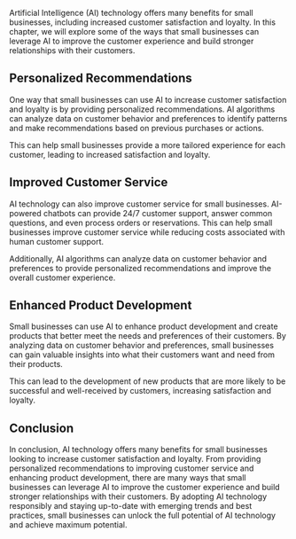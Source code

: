 

Artificial Intelligence (AI) technology offers many benefits for small businesses, including increased customer satisfaction and loyalty. In this chapter, we will explore some of the ways that small businesses can leverage AI to improve the customer experience and build stronger relationships with their customers.

Personalized Recommendations
----------------------------

One way that small businesses can use AI to increase customer satisfaction and loyalty is by providing personalized recommendations. AI algorithms can analyze data on customer behavior and preferences to identify patterns and make recommendations based on previous purchases or actions.

This can help small businesses provide a more tailored experience for each customer, leading to increased satisfaction and loyalty.

Improved Customer Service
-------------------------

AI technology can also improve customer service for small businesses. AI-powered chatbots can provide 24/7 customer support, answer common questions, and even process orders or reservations. This can help small businesses improve customer service while reducing costs associated with human customer support.

Additionally, AI algorithms can analyze data on customer behavior and preferences to provide personalized recommendations and improve the overall customer experience.

Enhanced Product Development
----------------------------

Small businesses can use AI to enhance product development and create products that better meet the needs and preferences of their customers. By analyzing data on customer behavior and preferences, small businesses can gain valuable insights into what their customers want and need from their products.

This can lead to the development of new products that are more likely to be successful and well-received by customers, increasing satisfaction and loyalty.

Conclusion
----------

In conclusion, AI technology offers many benefits for small businesses looking to increase customer satisfaction and loyalty. From providing personalized recommendations to improving customer service and enhancing product development, there are many ways that small businesses can leverage AI to improve the customer experience and build stronger relationships with their customers. By adopting AI technology responsibly and staying up-to-date with emerging trends and best practices, small businesses can unlock the full potential of AI technology and achieve maximum potential.
